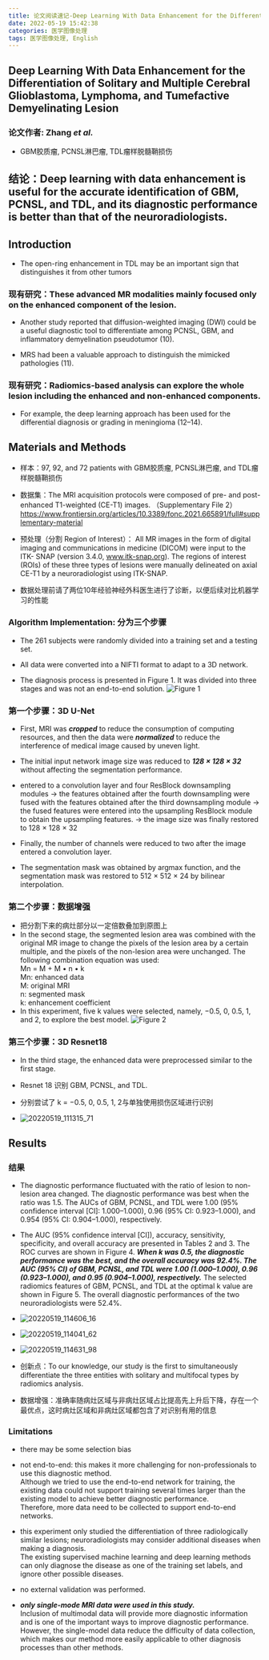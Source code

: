 ```yaml
---
title: 论文阅读速记-Deep Learning With Data Enhancement for the Differentiation of Solitary and Multiple Cerebral Glioblastoma, Lymphoma, and Tumefactive Demyelinating Lesion
date: 2022-05-19 15:42:38
categories: 医学图像处理
tags: 医学图像处理, English
---
```


## Deep Learning With Data Enhancement for the Differentiation of Solitary and Multiple Cerebral Glioblastoma, Lymphoma, and Tumefactive Demyelinating Lesion
### 论文作者: Zhang *et al.*

* GBM胶质瘤, PCNSL淋巴瘤, TDL瘤样脱髓鞘损伤

## 结论：Deep learning with data enhancement is useful for the accurate identification of GBM, PCNSL, and TDL, and its diagnostic performance is better than that of the neuroradiologists.


## Introduction
* The open-ring enhancement in TDL may be an important sign that distinguishes it from other tumors
### 现有研究：These advanced MR modalities mainly focused only on the enhanced component of the lesion.
* Another study reported that diffusion-weighted imaging (DWI) could be a useful diagnostic tool to differentiate among PCNSL, GBM, and inflammatory demyelination pseudotumor (10).

* MRS had been a valuable approach to distinguish the mimicked pathologies (11).
### 现有研究：Radiomics-based analysis can explore the whole lesion including the enhanced and non-enhanced components.
* For example, the deep learning approach has been used for the differential diagnosis or grading in meningioma (12–14).

## Materials and Methods
* 样本：97, 92, and 72 patients with GBM胶质瘤, PCNSL淋巴瘤, and TDL瘤样脱髓鞘损伤

* 数据集：The MRI acquisition protocols were composed of pre- and post- enhanced T1-weighted (CE-T1) images. （Supplementary File 2）
https://www.frontiersin.org/articles/10.3389/fonc.2021.665891/full#supplementary-material

* 预处理（分割 Region of Interest）： All MR images in the form of digital imaging and communications in medicine (DICOM) were input to the ITK- SNAP (version 3.4.0, www.itk-snap.org). The regions of interest (ROIs) of these three types of lesions were manually delineated on axial CE-T1 by a neuroradiologist using ITK-SNAP.

* 数据处理前请了两位10年经验神经外科医生进行了诊断，以便后续对比机器学习的性能

### Algorithm Implementation: 分为三个步骤
* The 261 subjects were randomly divided into a training set and a testing set.

* All data were converted into a NIFTI format to adapt to a 3D network.

* The diagnosis process is presented in Figure 1. It was divided into three stages and was not an end-to-end solution.
![Figure 1](figure1.png)
### 第一个步骤：3D U-Net
* First, MRI was ***cropped*** to reduce the consumption of computing resources, and then the data were ***normalized*** to reduce the interference of medical image caused by uneven light.

* The initial input network image size was reduced to ***128 × 128 × 32*** without affecting the segmentation performance.

* entered to a convolution layer and four ResBlock downsampling modules -> the features obtained after the fourth downsampling were fused with the features obtained after the third downsampling module -> the fused features were entered into the upsampling ResBlock module to obtain the upsampling features. -> the image size was finally restored to 128 × 128 × 32

* Finally, the number of channels were reduced to two after the image entered a convolution layer.

* The segmentation mask was obtained by argmax function, and the segmentation mask was restored to 512 × 512 × 24 by bilinear interpolation.
### 第二个步骤：数据增强
* 把分割下来的病灶部分以一定倍数叠加到原图上
* In the second stage, the segmented lesion area was combined with the original MR image to change the pixels of the lesion area by a certain multiple, and the pixels of the non-lesion area were unchanged. The following combination equation was used:  
Mn = M + M • n • k  
Mn: enhanced data   
M: original MRI  
n: segmented mask  
k: enhancement coefficient  
* In this experiment, five k values were selected, namely, −0.5, 0, 0.5, 1, and 2, to explore the best model. ![Figure 2](figure2.png)
### 第三个步骤：3D Resnet18
* In the third stage, the enhanced data were preprocessed similar to the first stage.
* Resnet 18 识别 GBM, PCNSL, and TDL.

* 分别尝试了 k = −0.5, 0, 0.5, 1, 2与单独使用损伤区域进行识别

* ![20220519_111315_71](figure3.png)

## Results
### 结果
* The diagnostic performance fluctuated with the ratio of lesion to non-lesion area changed. The diagnostic performance was best when the ratio was 1.5. The AUCs of GBM, PCNSL, and TDL were 1.00 (95% confidence interval [CI]: 1.000–1.000), 0.96 (95% CI: 0.923–1.000), and 0.954 (95% CI: 0.904–1.000), respectively.

* The AUC (95% confidence interval [CI]), accuracy, sensitivity, specificity, and overall accuracy are presented in Tables 2 and 3. The ROC curves are shown in Figure 4. ***When k was 0.5, the diagnostic performance was the best, and the overall accuracy was 92.4%. The AUC (95% CI) of GBM, PCNSL, and TDL were 1.00 (1.000–1.000), 0.96 (0.923–1.000), and 0.95 (0.904–1.000), respectively.*** The selected radiomics features of GBM, PCNSL, and TDL at the optimal k value are shown in Figure 5. The overall diagnostic performances of the two neuroradiologists were 52.4%.
* ![20220519_114606_16](table2_3.png)
* ![20220519_114041_62](figure4.png)
* ![20220519_114631_98](figure5.png)

* 创新点：To our knowledge, our study is the first to simultaneously differentiate the three entities with solitary and multifocal types by radiomics analysis.

* 数据增强：准确率随病灶区域与非病灶区域占比提高先上升后下降，存在一个最优点，这时病灶区域和非病灶区域都包含了对识别有用的信息

### Limitations
* there may be some selection bias  

* not end-to-end: this makes it more challenging for non-professionals to use this diagnostic method.  
Although we tried to use the end-to-end network for training, the existing data could not support training several times larger than the existing model to achieve better diagnostic performance.  
Therefore, more data need to be collected to support end-to-end networks.
* this experiment only studied the differentiation of three radiologically similar lesions; neuroradiologists may consider additional diseases when making a diagnosis.  
The existing supervised machine learning and deep learning methods can only diagnose the disease as one of the training set labels, and ignore other possible diseases.  
* no external validation was performed.
* ***only single-mode MRI data were used in this study.***  
Inclusion of multimodal data will provide more diagnostic information and is one of the important ways to improve diagnostic performance.  
However, the single-model data reduce the difficulty of data collection, which makes our method more easily applicable to other diagnosis processes than other methods.
